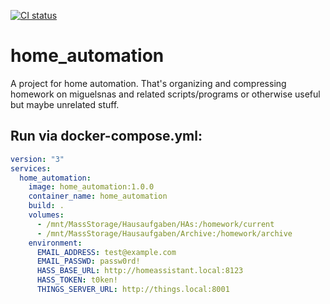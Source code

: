 [![CI status](https://github.com/mithem/home_automation/actions/workflows/main.yml/badge.svg)](https://github.com/mithem/home_automation/actions/workflows/main.yml)

# home_automation

A project for home automation. That's organizing and compressing homework on miguelsnas and related scripts/programs or otherwise useful but maybe unrelated stuff.

## Run via docker-compose.yml:

```yml
version: "3"
services:
  home_automation:
    image: home_automation:1.0.0
    container_name: home_automation
    build: .
    volumes:
      - /mnt/MassStorage/Hausaufgaben/HAs:/homework/current
      - /mnt/MassStorage/Hausaufgaben/Archive:/homework/archive
    environment:
      EMAIL_ADDRESS: test@example.com
      EMAIL_PASSWD: passw0rd!
      HASS_BASE_URL: http://homeassistant.local:8123
      HASS_TOKEN: t0ken!
      THINGS_SERVER_URL: http://things.local:8001
```

